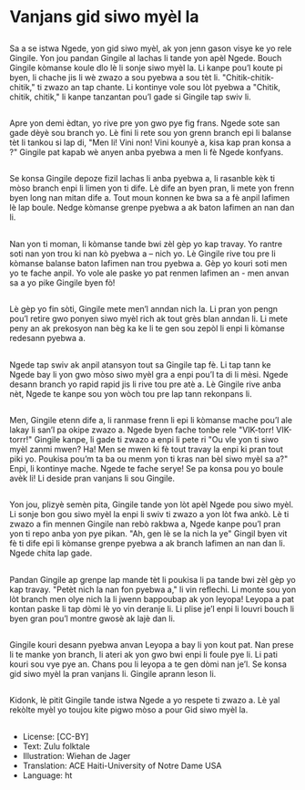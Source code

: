 # Vanjans gid siwo myèl la

##
Sa a se istwa Ngede, yon gid siwo myèl, ak yon jenn gason visye ke yo rele Gingile. Yon jou pandan Gingile al lachas li tande yon apèl Ngede. Bouch Gingile kòmanse koule dlo lè li sonje siwo myèl la. Li kanpe pou’l koute pi byen, li chache jis li wè zwazo a sou pyebwa a sou tèt li. "Chitik-chitik-chitik," ti zwazo an tap chante. Li kontinye vole sou lòt pyebwa a "Chitik, chitik, chitik," li kanpe tanzantan pou’l gade si Gingile tap swiv li.

##
Apre yon demi èdtan, yo rive pre yon gwo pye fig frans. Ngede sote san gade dèyè sou branch yo. Lè fini li rete sou yon grenn branch epi li balanse tèt li tankou si lap di, "Men li! Vini non! Vini kounyè a, kisa kap pran konsa a ?" Gingile pat kapab wè anyen anba pyebwa a men li fè Ngede konfyans.

##
Se konsa Gingile depoze fizil lachas li anba pyebwa a, li rasanble kèk ti mòso branch enpi li limen yon ti dife. Lè dife an byen pran, li mete yon frenn byen long nan mitan dife a. Tout moun konnen ke bwa sa a fè anpil lafimen lè lap boule. Nedge kòmanse grenpe pyebwa a ak baton lafimen an nan dan li.

##
Nan yon ti moman, li kòmanse tande bwi zèl gèp yo kap travay. Yo rantre soti nan yon trou ki nan kò pyebwa a – nich yo. Lè Gingile rive tou pre li kòmanse balanse baton lafimen nan trou pyebwa a. Gèp yo kouri soti men yo te fache anpil. Yo vole ale paske yo pat renmen lafimen an - men anvan sa a yo pike Gingile byen fò!

##
Lè gèp yo fin sòti, Gingile mete men’l anndan nich la. Li pran yon pengn pou’l retire gwo ponyen siwo myèl rich ak tout grès blan anndan li. Li mete peny an ak prekosyon nan bèg ka ke li te gen sou zepòl li enpi li kòmanse redesann pyebwa a.

##
Ngede tap swiv ak anpil atansyon tout sa Gingile tap fè. Li tap tann ke Ngede bay li yon gwo mòso siwo myèl gra a enpi pou’l ta di li mèsi. Ngede desann branch yo rapid rapid jis li rive tou pre atè a. Lè Gingile rive anba nèt, Ngede te kanpe sou yon wòch tou pre lap tann rekonpans li.

##
Men, Gingile etenn dife a, li ranmase frenn li epi li kòmanse mache pou’l ale lakay li san’l pa okipe zwazo a. Ngede byen fache tonbe rele "VIK-torr! VIK-torrr!" Gingile kanpe, li gade ti zwazo a enpi li pete ri "Ou vle yon ti siwo myèl zanmi mwen? Ha! Men se mwen ki fè tout travay la enpi ki pran tout piki yo. Poukisa pou’m ta ba ou menm yon ti kras nan bèl siwo myèl sa a?" Enpi, li kontinye mache. Ngede te fache serye! Se pa konsa pou yo boule avèk li! Li deside pran vanjans li sou Gingile.

##
Yon jou, plizyè semèn pita, Gingile tande yon lòt apèl Ngede pou siwo myèl. Li sonje bon gou siwo myèl la enpi li swiv ti zwazo a yon lòt fwa ankò. Lè ti zwazo a fin mennen Gingile nan rebò rakbwa a, Ngede kanpe pou’l pran yon ti repo anba yon pye pikan. "Ah, gen lè se la nich la ye" Gingil byen vit fè ti dife epi li kòmanse grenpe pyebwa a ak branch lafimen an nan dan li. Ngede chita lap gade.

##
Pandan Gingile ap grenpe lap mande tèt li poukisa li pa tande bwi zèl gèp yo kap travay. "Petèt nich la nan fon pyebwa a," li vin reflechi. Li monte sou yon lòt branch men olye nich la li jwenn bappoubap ak yon leyopa! Leyopa a pat kontan paske li tap dòmi lè yo vin deranje li. Li plise je’l enpi li louvri bouch li byen gran pou’l montre gwosè ak lajè dan li.

##
Gingile kouri desann pyebwa anvan Leyopa a bay li yon kout pat. Nan prese li te manke yon branch, li ateri ak yon gwo bwi enpi li foule pye li. Li pati kouri sou vye pye an. Chans pou li leyopa a te gen dòmi nan je’l. Se konsa gid siwo myèl la pran vanjans li. Gingile aprann leson li.

##
Kidonk, lè pitit Gingile tande istwa Ngede a yo respete ti zwazo a. Lè yal rekòlte myèl yo toujou kite pigwo mòso a pour Gid siwo myèl la.

##
* License: [CC-BY]
* Text: Zulu folktale
* Illustration: Wiehan de Jager
* Translation: ACE Haiti-University of Notre Dame USA
* Language: ht
